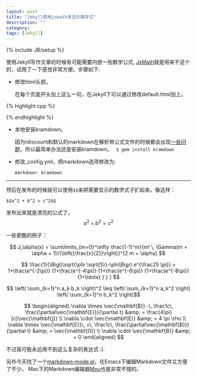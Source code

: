 ```yaml
---
layout: post
title: "Jekyll使用jsmath来显示数学式"
description: ""
category: 
tags: [Jekyll]
---
```

{% include JB/setup %}


使用Jekyll写作文章的时候有可能需要内嵌一些数学公式, [JsMath](http://www.mathjax.org/)就是用来干这个的，试用了一下感觉非常方便。步骤如下:

- 修改html头部。
  
  在每个页面开头加上这么一句，在Jekyll下可以通过修改default.html加上。

{% highlight cpp %}
<script type="text/javascript"
 src="http://cdn.mathjax.org/mathjax/latest/MathJax.js?config=TeX-AMS-MML_HTMLorMML">
</script>
{% endhighlight %}

- 本地安装kramdown。
   
  因为rdiscount和默认的markdown在解析带公式文件的时候都会出现[一些问题](http://stackoverflow.com/questions/10987992/using-mathjax-with-jekyll)，所以最简单办法还是安装kramdown。
 ` $ gem install kramdown`


- 修改_config.yml，把markdown选项修改为:
   
   `markdown: kramdown`
  
*** 

  然后在发布的时候就可以使用`$$`来把需要显示的数学式子扩起来。像这样：
  
   `$$a^2 + b^2 = c^2$$`

  发布出来就是漂亮的公式了。
    $$a^2 + b^2 = c^2$$

  一些更酷的例子：

$$ J_\alpha(x) = \sum\limits_{m=0}^\infty \frac{(-1)^m}{m! \, \Gamma(m + \alpha + 1)}{\left({\frac{x}{2}}\right)}^{2 m + \alpha} $$

$$ \frac{1}{\Bigl(\sqrt{\phi \sqrt{5}}-\phi\Bigr) e^{\frac25 \pi}} =
1+\frac{e^{-2\pi}} {1+\frac{e^{-4\pi}} {1+\frac{e^{-6\pi}}
{1+\frac{e^{-8\pi}} {1+\ldots} } } } $$ 


$$ \left( \sum_{k=1}^n a_k b_k \right)^2 \leq \left( \sum_{k=1}^n a_k^2 \right) \left( \sum_{k=1}^n b_k^2 \right)$$

$$ 
\begin{aligned}
\nabla \times \vec{\mathbf{B}} -\, \frac1c\, \frac{\partial\vec{\mathbf{E}}}{\partial t} &amp; = \frac{4\pi}{c}\vec{\mathbf{j}} \\ \nabla \cdot \vec{\mathbf{E}} &amp; = 4 \pi \rho \\
\nabla \times \vec{\mathbf{E}}\, +\, \frac1c\, \frac{\partial\vec{\mathbf{B}}}{\partial t} &amp; = \vec{\mathbf{0}} \\
\nabla \cdot \vec{\mathbf{B}} &amp; = 0 \end{aligned}
$$
       
   不过我可能永远用不到这么复杂的表达式 :). 
   
   另外今天找了一个[markdown-mode.el](http://jblevins.org/projects/markdown-mode/)，在Emacs下编辑Markdown文件又方便了不少。
   Mac下的Markdown编辑器[Mou](http://mouapp.com/)也是非常不错的。

